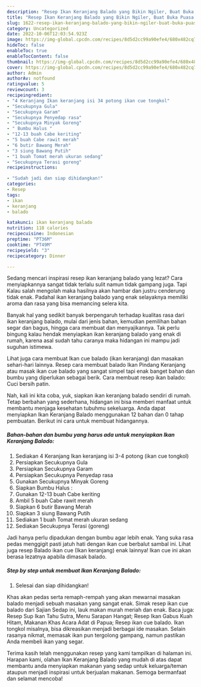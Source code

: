 ```yaml
---
description: "Resep Ikan Keranjang Balado yang Bikin Ngiler, Buat Buka Puasa Enak Banget"
title: "Resep Ikan Keranjang Balado yang Bikin Ngiler, Buat Buka Puasa Enak Banget"
slug: 1622-resep-ikan-keranjang-balado-yang-bikin-ngiler-buat-buka-puasa-enak-banget
category: Uncategorized
date: 2022-10-06T12:03:54.923Z
image: https://img-global.cpcdn.com/recipes/8d5d2cc99a90efe4/680x482cq70/ikan-keranjang-balado-foto-resep-utama.jpg
hideToc: false
enableToc: true
enableTocContent: false
thumbnail: https://img-global.cpcdn.com/recipes/8d5d2cc99a90efe4/680x482cq70/ikan-keranjang-balado-foto-resep-utama.jpg
cover: https://img-global.cpcdn.com/recipes/8d5d2cc99a90efe4/680x482cq70/ikan-keranjang-balado-foto-resep-utama.jpg
author: Admin
authorAv: notfound
ratingvalue: 5
reviewcount: 3
recipeingredient:
- "4 Keranjang Ikan keranjang isi 34 potong ikan cue tongkol"
- "Secukupnya Gula"
- "Secukupnya Garam"
- "Secukupnya Penyedap rasa"
- "Secukupnya Minyak Goreng"
- " Bumbu Halus "
- "12-13 buah Cabe keriting"
- "5 buah Cabe rawit merah"
- "6 butir Bawang Merah"
- "3 siung Bawang Putih"
- "1 buah Tomat merah ukuran sedang"
- "Secukupnya Terasi goreng"
recipeinstructions:

- "Sudah jadi dan siap dihidangkan!"
categories:
- Resep
tags:
- ikan
- keranjang
- balado

katakunci: ikan keranjang balado 
nutrition: 118 calories
recipecuisine: Indonesian
preptime: "PT36M"
cooktime: "PT49M"
recipeyield: "3"
recipecategory: Dinner

---
```



Sedang mencari inspirasi resep ikan keranjang balado yang lezat? Cara menyiapkannya sangat tidak terlalu sulit namun tidak gampang juga. Tapi Kalau salah mengolah maka hasilnya akan hambar dan justru cenderung tidak enak. Padahal ikan keranjang balado yang enak selayaknya memiliki aroma dan rasa yang bisa memancing selera kita.


Banyak hal yang sedikit banyak berpengaruh terhadap kualitas rasa dari ikan keranjang balado, mulai dari jenis bahan, kemudian pemilihan bahan segar dan bagus, hingga cara membuat dan menyajikannya. Tak perlu bingung kalau hendak menyiapkan ikan keranjang balado yang enak di rumah, karena asal sudah tahu caranya maka hidangan ini mampu jadi suguhan istimewa.

Lihat juga cara membuat Ikan cue balado (ikan keranjang) dan masakan sehari-hari lainnya. Resep cara membuat balado Ikan Pindang Keranjang atau masak ikan cue balado yang sangat simpel tapi enak banget bahan dan bumbu yang diperlukan sebagai berik. Cara membuat resep ikan balado: Cuci bersih patin.


Nah, kali ini kita coba, yuk, siapkan ikan keranjang balado sendiri di rumah. Tetap berbahan yang sederhana, hidangan ini bisa memberi manfaat untuk membantu menjaga kesehatan tubuhmu sekeluarga. Anda dapat menyiapkan Ikan Keranjang Balado menggunakan 12 bahan dan 0 tahap pembuatan. Berikut ini cara untuk membuat hidangannya.

<!--inarticleads1-->

##### Bahan-bahan dan bumbu yang harus ada untuk menyiapkan Ikan Keranjang Balado:

1. Sediakan 4 Keranjang Ikan keranjang isi 3-4 potong (ikan cue tongkol)
1. Persiapkan Secukupnya Gula
1. Persiapkan Secukupnya Garam
1. Persiapkan Secukupnya Penyedap rasa
1. Gunakan Secukupnya Minyak Goreng
1. Siapkan  Bumbu Halus :
1. Gunakan 12-13 buah Cabe keriting
1. Ambil 5 buah Cabe rawit merah
1. Siapkan 6 butir Bawang Merah
1. Siapkan 3 siung Bawang Putih
1. Sediakan 1 buah Tomat merah ukuran sedang
1. Sediakan Secukupnya Terasi (goreng)


Jadi hanya perlu dipadukan dengan bumbu agar lebih enak. Yang suka rasa pedas menggigit pasti jatuh hati dengan ikan cue berbalut sambal ini. Lihat juga resep Balado ikan cue (Ikan keranjang) enak lainnya! Ikan cue ini akan berasa lezatnya apabila dimasak balado. 

<!--inarticleads2-->

##### Step by step untuk membuat Ikan Keranjang Balado:


1. Selesai dan siap dihidangkan!

Khas akan pedas serta remaph-rempah yang akan mewarnai masakan balado menjadi sebuah masakan yang sangat enak. Simak resep ikan cue balado dari Sajian Sedap ini, lauk makan murah meriah dan enak. Baca juga: Resep Sup Ikan Tahu Sutra, Menu Sarapan Hangat; Resep Ikan Gabus Kuah Hitam, Makanan Khas Acara Adat di Papua; Resep ikan cue balado. Ikan tongkol misalnya, bisa dikreasikan menjadi berbagai ide masakan. Selain rasanya nikmat, memasak ikan pun tergolong gampang, namun pastikan Anda membeli ikan yang segar. 

Terima kasih telah menggunakan resep yang kami tampilkan di halaman ini. Harapan kami, olahan Ikan Keranjang Balado yang mudah di atas dapat membantu anda menyiapkan makanan yang sedap untuk keluarga/teman ataupun menjadi inspirasi untuk berjualan makanan. Semoga bermanfaat dan selamat mencoba!
